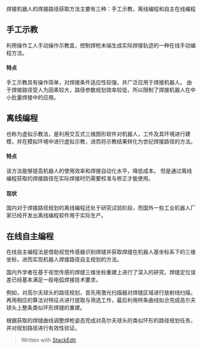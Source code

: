 
焊接机器人的焊接路径获取方法主要有三种：手工示教，离线编程和自主在线编程
## 手工示教

利用操作工人手动操作示教盒，控制焊枪末端生成实际焊接轨迹的一种在线手动编程方法。
#### 特点
手工示教具有操作简单，对焊接条件适应性较强，并广泛应用于焊接机器人。
由于焊接路径受人为因素较大，路径参数规划效率较低，所以限制了焊接机器人在中小批量焊接中的应用。
## 离线编程

也称为虚拟示教法，是利用交互式三维图形软件对机器人，工件及其环境进行建模，并在模拟环境中进行虚拟示教，进而将示教结果转化为世纪焊接路径的方法。
#### 特点
该方法能够提高机器人的使用效率和焊接自动化水平，降低成本。
但是通过离线编程获取的焊接路径在实际焊接时仍需要校准与修正才能使用。
#### 现状
国内对于焊接路径规划的离线编程还处于研究试验阶段，而国外一些工业机器人厂家已经开发出离线编程软件用于实际生产。
## 在线自主编程

在线自主编程法是借助视觉传感器识别焊缝并获取焊缝在机器人基坐标系下的三维坐标，进而实现机器人焊接路径自主规划的方法。

国内外学者在基于视觉传感的焊缝三维坐标重建上进行了深入的研究，焊缝定位误差已经基本满足一般电弧焊接技术要求。

例如，对高尔夫球头的路径规划，首先用激光扫描器对焊缝区域进行放射线扫描，再用相应的算法对特征点进行提取与筛选工作，最后利用样条曲线拟合完成高尔夫球头上整条类似环形焊缝的重建。

根据获取的焊缝曲线调整焊枪姿态完成对高尔夫球头的类似环形的路径规划任务，并对规划路径进行有效性验证。



> Written with [StackEdit](https://stackedit.io/).
<!--stackedit_data:
eyJoaXN0b3J5IjpbLTM0MDI5MDcxXX0=
-->